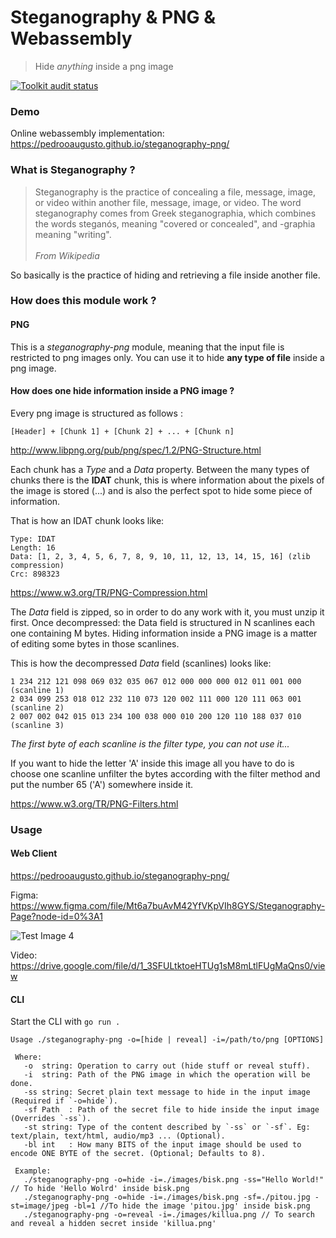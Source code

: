 # Steganography & PNG & Webassembly
> Hide <i>anything</i> inside a png image

<a href="https://github.com/pedrooaugusto/steganography-png/actions">
    <img alt="Toolkit audit status" src="https://github.com/pedrooaugusto/steganography-png/workflows/Run Tests and Build/badge.svg" />
</a>

### Demo
Online webassembly implementation: https://pedrooaugusto.github.io/steganography-png/

### What is Steganography ?
> Steganography is the practice of concealing a file, message, image, or video within another file, message, image, or video. The word steganography comes from Greek steganographia, which combines the words steganós, meaning "covered or concealed", and -graphia meaning "writing".
><br/><br/><i>From Wikipedia</i>

So basically is the practice of hiding and retrieving a file inside another file.

### How does this module work ?

#### PNG
This is a *steganography-png* module, meaning that the input file is restricted to png images only.
You can use it to hide **any type of file** inside a png image.

#### How does one hide information inside a PNG image ?
Every png image is structured as follows :
```
[Header] + [Chunk 1] + [Chunk 2] + ... + [Chunk n]
```
http://www.libpng.org/pub/png/spec/1.2/PNG-Structure.html

Each chunk has a *Type* and a *Data* property. Between the many types of chunks there is the **IDAT** chunk, this is where information about the pixels of the image
is stored (...) and is also the perfect spot to hide some piece of information.

That is how an IDAT chunk looks like:
```
Type: IDAT
Length: 16
Data: [1, 2, 3, 4, 5, 6, 7, 8, 9, 10, 11, 12, 13, 14, 15, 16] (zlib compression)
Crc: 898323
```
https://www.w3.org/TR/PNG-Compression.html

The *Data* field is zipped, so in order to do any work with it, you must unzip it first. Once decompressed: the Data field is structured in N scanlines
each one containing M bytes. Hiding information inside a PNG image is a matter of editing some bytes in those scanlines.

This is how the decompressed *Data* field (scanlines) looks like:
```
1 234 212 121 098 069 032 035 067 012 000 000 000 012 011 001 000 (scanline 1)
2 034 099 253 018 012 232 110 073 120 002 111 000 120 111 063 001 (scanline 2)
2 007 002 042 015 013 234 100 038 000 010 200 120 110 188 037 010 (scanline 3)
```
*The first byte of each scanline is the filter type, you can not use it...*

If you want to hide the letter 'A' inside this image all you have to do is choose one scanline unfilter the bytes according with
the filter method and put the number 65 ('A') somewhere inside it.

https://www.w3.org/TR/PNG-Filters.html

### Usage

#### Web Client

https://pedrooaugusto.github.io/steganography-png/

Figma: https://www.figma.com/file/Mt6a7buAvM42YfVKpVIh8GYS/Steganography-Page?node-id=0%3A1

![Test Image 4](https://github.com/pedrooaugusto/steganography-png/blob/master/webapp/preview.png)

Video: https://drive.google.com/file/d/1_3SFULtktoeHTUg1sM8mLtlFUgMaQns0/view

#### CLI

Start the CLI with `go run .`

```
Usage ./steganography-png -o=[hide | reveal] -i=/path/to/png [OPTIONS]

 Where:
   -o  string: Operation to carry out (hide stuff or reveal stuff).
   -i  string: Path of the PNG image in which the operation will be done.
   -ss string: Secret plain text message to hide in the input image (Required if `-o=hide`).
   -sf Path  : Path of the secret file to hide inside the input image (Overrides `-ss`).
   -st string: Type of the content described by `-ss` or `-sf`. Eg: text/plain, text/html, audio/mp3 ... (Optional).
   -bl int   : How many BITS of the input image should be used to encode ONE BYTE of the secret. (Optional; Defaults to 8).

 Example:
   ./steganography-png -o=hide -i=./images/bisk.png -ss="Hello World!" // To hide 'Hello Wolrd' inside bisk.png
   ./steganography-png -o=hide -i=./images/bisk.png -sf=./pitou.jpg -st=image/jpeg -bl=1 //To hide the image 'pitou.jpg' inside bisk.png
   ./steganography-png -o=reveal -i=./images/killua.png // To search and reveal a hidden secret inside 'killua.png'

```
